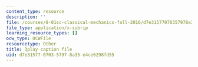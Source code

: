 ```yaml
---
content_type: resource
description: ''
file: /courses/8-01sc-classical-mechanics-fall-2016/d7e31577070357978a35e4ce6298fd55_gEX7MjWwocE.vtt
file_type: application/x-subrip
learning_resource_types: []
ocw_type: OCWFile
resourcetype: Other
title: 3play caption file
uid: d7e31577-0703-5797-8a35-e4ce6298fd55
---
```

